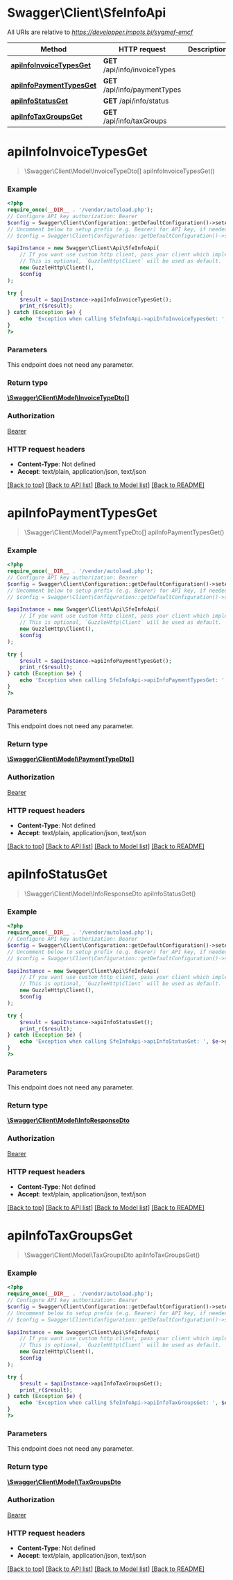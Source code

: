 # Swagger\Client\SfeInfoApi

All URIs are relative to *https://developper.impots.bj/sygmef-emcf*

Method | HTTP request | Description
------------- | ------------- | -------------
[**apiInfoInvoiceTypesGet**](SfeInfoApi.md#apiinfoinvoicetypesget) | **GET** /api/info/invoiceTypes | 
[**apiInfoPaymentTypesGet**](SfeInfoApi.md#apiinfopaymenttypesget) | **GET** /api/info/paymentTypes | 
[**apiInfoStatusGet**](SfeInfoApi.md#apiinfostatusget) | **GET** /api/info/status | 
[**apiInfoTaxGroupsGet**](SfeInfoApi.md#apiinfotaxgroupsget) | **GET** /api/info/taxGroups | 

# **apiInfoInvoiceTypesGet**
> \Swagger\Client\Model\InvoiceTypeDto[] apiInfoInvoiceTypesGet()



### Example
```php
<?php
require_once(__DIR__ . '/vendor/autoload.php');
// Configure API key authorization: Bearer
$config = Swagger\Client\Configuration::getDefaultConfiguration()->setApiKey('Authorization', 'YOUR_API_KEY');
// Uncomment below to setup prefix (e.g. Bearer) for API key, if needed
// $config = Swagger\Client\Configuration::getDefaultConfiguration()->setApiKeyPrefix('Authorization', 'Bearer');

$apiInstance = new Swagger\Client\Api\SfeInfoApi(
    // If you want use custom http client, pass your client which implements `GuzzleHttp\ClientInterface`.
    // This is optional, `GuzzleHttp\Client` will be used as default.
    new GuzzleHttp\Client(),
    $config
);

try {
    $result = $apiInstance->apiInfoInvoiceTypesGet();
    print_r($result);
} catch (Exception $e) {
    echo 'Exception when calling SfeInfoApi->apiInfoInvoiceTypesGet: ', $e->getMessage(), PHP_EOL;
}
?>
```

### Parameters
This endpoint does not need any parameter.

### Return type

[**\Swagger\Client\Model\InvoiceTypeDto[]**](../Model/InvoiceTypeDto.md)

### Authorization

[Bearer](../../README.md#Bearer)

### HTTP request headers

 - **Content-Type**: Not defined
 - **Accept**: text/plain, application/json, text/json

[[Back to top]](#) [[Back to API list]](../../README.md#documentation-for-api-endpoints) [[Back to Model list]](../../README.md#documentation-for-models) [[Back to README]](../../README.md)

# **apiInfoPaymentTypesGet**
> \Swagger\Client\Model\PaymentTypeDto[] apiInfoPaymentTypesGet()



### Example
```php
<?php
require_once(__DIR__ . '/vendor/autoload.php');
// Configure API key authorization: Bearer
$config = Swagger\Client\Configuration::getDefaultConfiguration()->setApiKey('Authorization', 'YOUR_API_KEY');
// Uncomment below to setup prefix (e.g. Bearer) for API key, if needed
// $config = Swagger\Client\Configuration::getDefaultConfiguration()->setApiKeyPrefix('Authorization', 'Bearer');

$apiInstance = new Swagger\Client\Api\SfeInfoApi(
    // If you want use custom http client, pass your client which implements `GuzzleHttp\ClientInterface`.
    // This is optional, `GuzzleHttp\Client` will be used as default.
    new GuzzleHttp\Client(),
    $config
);

try {
    $result = $apiInstance->apiInfoPaymentTypesGet();
    print_r($result);
} catch (Exception $e) {
    echo 'Exception when calling SfeInfoApi->apiInfoPaymentTypesGet: ', $e->getMessage(), PHP_EOL;
}
?>
```

### Parameters
This endpoint does not need any parameter.

### Return type

[**\Swagger\Client\Model\PaymentTypeDto[]**](../Model/PaymentTypeDto.md)

### Authorization

[Bearer](../../README.md#Bearer)

### HTTP request headers

 - **Content-Type**: Not defined
 - **Accept**: text/plain, application/json, text/json

[[Back to top]](#) [[Back to API list]](../../README.md#documentation-for-api-endpoints) [[Back to Model list]](../../README.md#documentation-for-models) [[Back to README]](../../README.md)

# **apiInfoStatusGet**
> \Swagger\Client\Model\InfoResponseDto apiInfoStatusGet()



### Example
```php
<?php
require_once(__DIR__ . '/vendor/autoload.php');
// Configure API key authorization: Bearer
$config = Swagger\Client\Configuration::getDefaultConfiguration()->setApiKey('Authorization', 'YOUR_API_KEY');
// Uncomment below to setup prefix (e.g. Bearer) for API key, if needed
// $config = Swagger\Client\Configuration::getDefaultConfiguration()->setApiKeyPrefix('Authorization', 'Bearer');

$apiInstance = new Swagger\Client\Api\SfeInfoApi(
    // If you want use custom http client, pass your client which implements `GuzzleHttp\ClientInterface`.
    // This is optional, `GuzzleHttp\Client` will be used as default.
    new GuzzleHttp\Client(),
    $config
);

try {
    $result = $apiInstance->apiInfoStatusGet();
    print_r($result);
} catch (Exception $e) {
    echo 'Exception when calling SfeInfoApi->apiInfoStatusGet: ', $e->getMessage(), PHP_EOL;
}
?>
```

### Parameters
This endpoint does not need any parameter.

### Return type

[**\Swagger\Client\Model\InfoResponseDto**](../Model/InfoResponseDto.md)

### Authorization

[Bearer](../../README.md#Bearer)

### HTTP request headers

 - **Content-Type**: Not defined
 - **Accept**: text/plain, application/json, text/json

[[Back to top]](#) [[Back to API list]](../../README.md#documentation-for-api-endpoints) [[Back to Model list]](../../README.md#documentation-for-models) [[Back to README]](../../README.md)

# **apiInfoTaxGroupsGet**
> \Swagger\Client\Model\TaxGroupsDto apiInfoTaxGroupsGet()



### Example
```php
<?php
require_once(__DIR__ . '/vendor/autoload.php');
// Configure API key authorization: Bearer
$config = Swagger\Client\Configuration::getDefaultConfiguration()->setApiKey('Authorization', 'YOUR_API_KEY');
// Uncomment below to setup prefix (e.g. Bearer) for API key, if needed
// $config = Swagger\Client\Configuration::getDefaultConfiguration()->setApiKeyPrefix('Authorization', 'Bearer');

$apiInstance = new Swagger\Client\Api\SfeInfoApi(
    // If you want use custom http client, pass your client which implements `GuzzleHttp\ClientInterface`.
    // This is optional, `GuzzleHttp\Client` will be used as default.
    new GuzzleHttp\Client(),
    $config
);

try {
    $result = $apiInstance->apiInfoTaxGroupsGet();
    print_r($result);
} catch (Exception $e) {
    echo 'Exception when calling SfeInfoApi->apiInfoTaxGroupsGet: ', $e->getMessage(), PHP_EOL;
}
?>
```

### Parameters
This endpoint does not need any parameter.

### Return type

[**\Swagger\Client\Model\TaxGroupsDto**](../Model/TaxGroupsDto.md)

### Authorization

[Bearer](../../README.md#Bearer)

### HTTP request headers

 - **Content-Type**: Not defined
 - **Accept**: text/plain, application/json, text/json

[[Back to top]](#) [[Back to API list]](../../README.md#documentation-for-api-endpoints) [[Back to Model list]](../../README.md#documentation-for-models) [[Back to README]](../../README.md)

